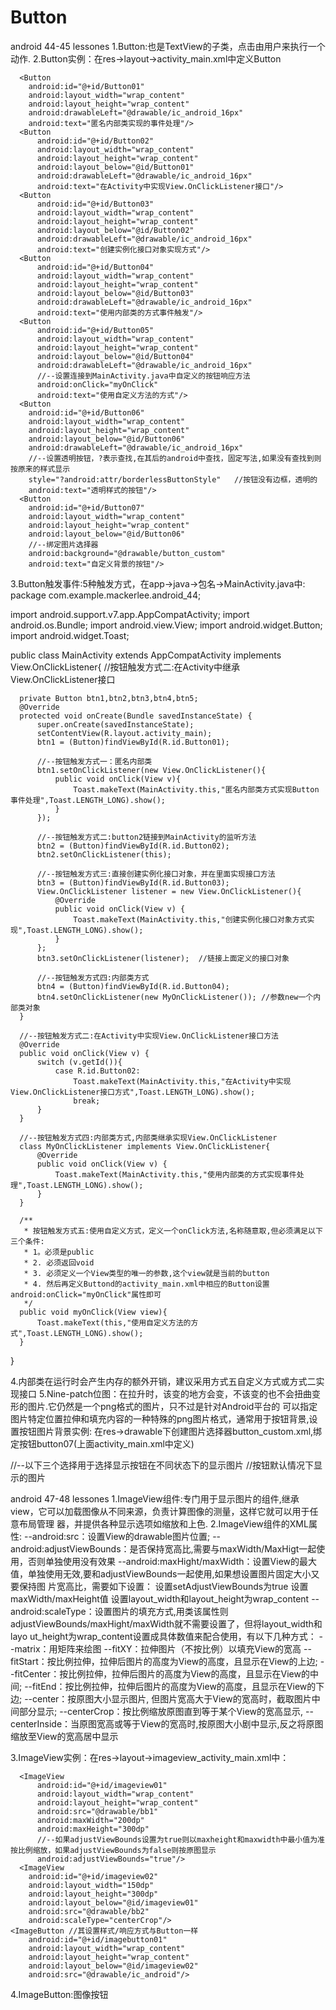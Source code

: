 # Button

android 44-45 lessones
1.Button:也是TextView的子类，点击由用户来执行一个动作.
2.Button实例：在res->layout->activity_main.xml中定义Button
  <?xml version="1.0" encoding="utf-8"?>
  <RelativeLayout xmlns:android="http://schemas.android.com/apk/res/android"
      xmlns:tools="http://schemas.android.com/tools"
      android:layout_width="match_parent"
      android:layout_height="match_parent"
      android:paddingBottom="@dimen/activity_vertical_margin"
      android:paddingLeft="@dimen/activity_horizontal_margin"
      android:paddingRight="@dimen/activity_horizontal_margin"
      android:paddingTop="@dimen/activity_vertical_margin"
      tools:context="com.example.mackerlee.android_44.MainActivity">
  
      <Button
        android:id="@+id/Button01"
        android:layout_width="wrap_content"
        android:layout_height="wrap_content"
        android:drawableLeft="@drawable/ic_android_16px"
        android:text="匿名内部类实现的事件处理"/>
      <Button
          android:id="@+id/Button02"
          android:layout_width="wrap_content"
          android:layout_height="wrap_content"
          android:layout_below="@id/Button01"
          android:drawableLeft="@drawable/ic_android_16px"
          android:text="在Activity中实现View.OnClickListener接口"/>
      <Button
          android:id="@+id/Button03"
          android:layout_width="wrap_content"
          android:layout_height="wrap_content"
          android:layout_below="@id/Button02"
          android:drawableLeft="@drawable/ic_android_16px"
          android:text="创建实例化接口对象实现方式"/>
      <Button
          android:id="@+id/Button04"
          android:layout_width="wrap_content"
          android:layout_height="wrap_content"
          android:layout_below="@id/Button03"
          android:drawableLeft="@drawable/ic_android_16px"
          android:text="使用内部类的方式事件触发"/>
      <Button
          android:id="@+id/Button05"
          android:layout_width="wrap_content"
          android:layout_height="wrap_content"
          android:layout_below="@id/Button04"
          android:drawableLeft="@drawable/ic_android_16px"
          //--设置连接到MainActivity.java中自定义的按钮响应方法
          android:onClick="myOnClick"
          android:text="使用自定义方法的方式"/>
      <Button
        android:id="@+id/Button06"
        android:layout_width="wrap_content"
        android:layout_height="wrap_content"
        android:layout_below="@id/Button06"
        android:drawableLeft="@drawable/ic_android_16px"
        //--设置透明按钮，?表示查找,在其后的android中查找，固定写法,如果没有查找到则按原来的样式显示
        style="?android:attr/borderlessButtonStyle"   //按钮没有边框，透明的
        android:text="透明样式的按钮"/>
      <Button
        android:id="@+id/Button07"
        android:layout_width="wrap_content"
        android:layout_height="wrap_content"
        android:layout_below="@id/Button06"
        //--绑定图片选择器
        android:background="@drawable/button_custom"
        android:text="自定义背景的按钮"/>  
        
  </RelativeLayout>
3.Button触发事件:5种触发方式，在app->java->包名->MainActivity.java中:
  package com.example.mackerlee.android_44;

  import android.support.v7.app.AppCompatActivity;
  import android.os.Bundle;
  import android.view.View;
  import android.widget.Button;
  import android.widget.Toast;
  
  public class MainActivity extends AppCompatActivity implements View.OnClickListener{ //按钮触发方式二:在Activity中继承View.OnClickListener接口
  
      private Button btn1,btn2,btn3,btn4,btn5;
      @Override
      protected void onCreate(Bundle savedInstanceState) {
          super.onCreate(savedInstanceState);
          setContentView(R.layout.activity_main);
          btn1 = (Button)findViewById(R.id.Button01);
  
          //--按钮触发方式一：匿名内部类
          btn1.setOnClickListener(new View.OnClickListener(){
              public void onClick(View v){
                  Toast.makeText(MainActivity.this,"匿名内部类方式实现Button事件处理",Toast.LENGTH_LONG).show();
              }
          });
  
          //--按钮触发方式二:button2链接到MainActivity的监听方法
          btn2 = (Button)findViewById(R.id.Button02);
          btn2.setOnClickListener(this);
  
          //--按钮触发方式三:直接创建实例化接口对象，并在里面实现接口方法
          btn3 = (Button)findViewById(R.id.Button03);
          View.OnClickListener listener = new View.OnClickListener(){
              @Override
              public void onClick(View v) {
                  Toast.makeText(MainActivity.this,"创建实例化接口对象方式实现",Toast.LENGTH_LONG).show();
              }
          };
          btn3.setOnClickListener(listener);  //链接上面定义的接口对象
  
          //--按钮触发方式四:内部类方式
          btn4 = (Button)findViewById(R.id.Button04);
          btn4.setOnClickListener(new MyOnClickListener()); //参数new一个内部类对象
      }
  
      //--按钮触发方式二:在Activity中实现View.OnClickListener接口方法
      @Override
      public void onClick(View v) {
          switch (v.getId()){
              case R.id.Button02:
                  Toast.makeText(MainActivity.this,"在Activity中实现View.OnClickListener接口方式",Toast.LENGTH_LONG).show();
                  break;
          }
      }
  
      //--按钮触发方式四:内部类方式,内部类继承实现View.OnClickListener
      class MyOnClickListener implements View.OnClickListener{
          @Override
          public void onClick(View v) {
              Toast.makeText(MainActivity.this,"使用内部类的方式实现事件处理",Toast.LENGTH_LONG).show();
          }
      }
  
      /**
       * 按钮触发方式五:使用自定义方式，定义一个onClick方法,名称随意取,但必须满足以下三个条件:
       * 1。必须是public
       * 2. 必须返回void
       * 3. 必须定义一个View类型的唯一的参数,这个view就是当前的button
       * 4. 然后再定义Buttond的activity_main.xml中相应的Button设置android:onClick="myOnClick"属性即可
       */
      public void myOnClick(View view){
          Toast.makeText(this,"使用自定义方法的方式",Toast.LENGTH_LONG).show();
      }
  }

4.内部类在运行时会产生内存的额外开销，建议采用方式五自定义方式或方式二实现接口
5.Nine-patch位图：在拉升时，该变的地方会变，不该变的也不会扭曲变形的图片.它仍然是一个png格式的图片，只不过是针对Android平台的                   可以指定图片特定位置拉伸和填充内容的一种特殊的png图片格式，通常用于按钮背景,设置按钮图片背景实例:
  在res->drawable下创建图片选择器button_custom.xml,绑定按钮button07(上面activity_main.xml中定义)
  <?xml version="1.0" encoding="utf-8"?>
  <selector xmlns:android="http://schemas.android.com/apk/res/android">
      //--以下三个选择用于选择显示按钮在不同状态下的显示图片
      <item android:drawable="@drawable/button_pressed"     //按钮按下时显示
          android:state_pressed="true" />
      <item android:drawable="@drawable/button_focused"     //按钮获取到焦点时显示的图片
          android:state_focused="true" />
      <item android:drawable="@drawable/button_default" />  //按钮默认情况下显示的图片
  </selector>
  
android 47-48 lessones
1.ImageView组件:专门用于显示图片的组件,继承view，它可以加载图像从不同来源，负责计算图像的测量，这样它就可以用于任意布局管理                   器，并提供各种显示选项如缩放和上色.
2.ImageView组件的XML属性:
  --android:src：设置View的drawable图片位置;
  --android:adjustViewBounds：是否保持宽高比,需要与maxWidth/MaxHigt一起使用，否则单独使用没有效果
  --android:maxHight/maxWidth：设置View的最大值，单独使用无效,要和adjustViewBounds一起使用,如果想设置图片固定大小又要保持图                                片宽高比，需要如下设置：
                                  设置setAdjustViewBounds为true
                                  设置maxWidth/maxHeight值
                                  设置layout_width和layout_height为wrap_content
  --android:scaleType：设置图片的填充方式,用类该属性则adjustViewBounds/maxHight/maxWidth就不需要设置了，但将layout_width和layo                       ut_height为wrap_content设置成具体数值来配合使用，有以下几种方式：
                      --matrix：用矩阵来绘图
                      --fitXY：拉伸图片（不按比例）以填充View的宽高
                      --fitStart：按比例拉伸，拉伸后图片的高度为View的高度，且显示在View的上边;
                      --fitCenter：按比例拉伸，拉伸后图片的高度为View的高度，且显示在View的中间;
                      --fitEnd：按比例拉伸，拉伸后图片的高度为View的高度，且显示在View的下边;
                      --center：按原图大小显示图片, 但图片宽高大于View的宽高时，截取图片中间部分显示;
                      --centerCrop：按比例缩放原图直到等于某个View的宽高显示,
                      --centerInside：当原图宽高或等于View的宽高时,按原图大小剧中显示,反之将原图缩放至View的宽高居中显示
                      
3.ImageView实例：在res->layout->imageview_activity_main.xml中：
  <?xml version="1.0" encoding="utf-8"?>
  <RelativeLayout xmlns:android="http://schemas.android.com/apk/res/android"
      android:layout_width="match_parent"
      android:layout_height="match_parent">
  
      <ImageView
          android:id="@+id/imageview01"
          android:layout_width="wrap_content"
          android:layout_height="wrap_content"
          android:src="@drawable/bb1"
          android:maxWidth="200dp"
          android:maxHeight="300dp"
          //--如果adjustViewBounds设置为true则以maxheight和maxwidth中最小值为准按比例缩放，如果adjustViewBounds为false则按原图显示
          android:adjustViewBounds="true"/>
      <ImageView
        android:id="@+id/imageview02"
        android:layout_width="150dp"
        android:layout_height="300dp"
        android:layout_below="@id/imageview01"
        android:src="@drawable/bb2"
        android:scaleType="centerCrop"/>
    <ImageButton //其设置样式/响应方式与Button一样
        android:id="@+id/imagebutton01"
        android:layout_width="wrap_content"
        android:layout_height="wrap_content"
        android:layout_below="@id/imageview02"
        android:src="@drawable/ic_android"/>
  </RelativeLayout>

4.ImageButton:图像按钮

